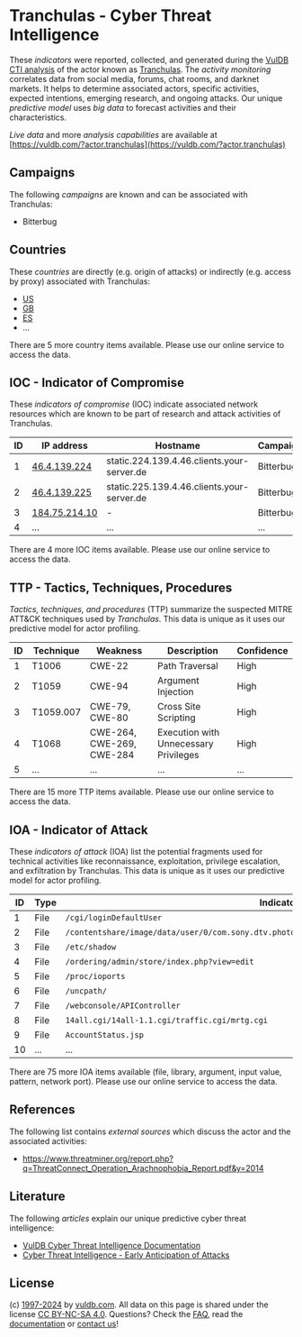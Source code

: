 # Tranchulas - Cyber Threat Intelligence

These _indicators_ were reported, collected, and generated during the [VulDB CTI analysis](https://vuldb.com/?kb.cti) of the actor known as [Tranchulas](https://vuldb.com/?actor.tranchulas). The _activity monitoring_ correlates data from social media, forums, chat rooms, and darknet markets. It helps to determine associated actors, specific activities, expected intentions, emerging research, and ongoing attacks. Our unique _predictive model_ uses _big data_ to forecast activities and their characteristics.

_Live data_ and more _analysis capabilities_ are available at [https://vuldb.com/?actor.tranchulas](https://vuldb.com/?actor.tranchulas)

## Campaigns

The following _campaigns_ are known and can be associated with Tranchulas:

* Bitterbug

## Countries

These _countries_ are directly (e.g. origin of attacks) or indirectly (e.g. access by proxy) associated with Tranchulas:

* [US](https://vuldb.com/?country.us)
* [GB](https://vuldb.com/?country.gb)
* [ES](https://vuldb.com/?country.es)
* ...

There are 5 more country items available. Please use our online service to access the data.

## IOC - Indicator of Compromise

These _indicators of compromise_ (IOC) indicate associated network resources which are known to be part of research and attack activities of Tranchulas.

ID | IP address | Hostname | Campaign | Confidence
-- | ---------- | -------- | -------- | ----------
1 | [46.4.139.224](https://vuldb.com/?ip.46.4.139.224) | static.224.139.4.46.clients.your-server.de | Bitterbug | High
2 | [46.4.139.225](https://vuldb.com/?ip.46.4.139.225) | static.225.139.4.46.clients.your-server.de | Bitterbug | High
3 | [184.75.214.10](https://vuldb.com/?ip.184.75.214.10) | - | Bitterbug | High
4 | ... | ... | ... | ...

There are 4 more IOC items available. Please use our online service to access the data.

## TTP - Tactics, Techniques, Procedures

_Tactics, techniques, and procedures_ (TTP) summarize the suspected MITRE ATT&CK techniques used by _Tranchulas_. This data is unique as it uses our predictive model for actor profiling.

ID | Technique | Weakness | Description | Confidence
-- | --------- | -------- | ----------- | ----------
1 | T1006 | CWE-22 | Path Traversal | High
2 | T1059 | CWE-94 | Argument Injection | High
3 | T1059.007 | CWE-79, CWE-80 | Cross Site Scripting | High
4 | T1068 | CWE-264, CWE-269, CWE-284 | Execution with Unnecessary Privileges | High
5 | ... | ... | ... | ...

There are 15 more TTP items available. Please use our online service to access the data.

## IOA - Indicator of Attack

These _indicators of attack_ (IOA) list the potential fragments used for technical activities like reconnaissance, exploitation, privilege escalation, and exfiltration by Tranchulas. This data is unique as it uses our predictive model for actor profiling.

ID | Type | Indicator | Confidence
-- | ---- | --------- | ----------
1 | File | `/cgi/loginDefaultUser` | High
2 | File | `/contentshare/image/data/user/0/com.sony.dtv.photosharingplus/files/_BRAVPSS.TMP/LJYT0010.JPG` | High
3 | File | `/etc/shadow` | Medium
4 | File | `/ordering/admin/store/index.php?view=edit` | High
5 | File | `/proc/ioports` | High
6 | File | `/uncpath/` | Medium
7 | File | `/webconsole/APIController` | High
8 | File | `14all.cgi/14all-1.1.cgi/traffic.cgi/mrtg.cgi` | High
9 | File | `AccountStatus.jsp` | High
10 | ... | ... | ...

There are 75 more IOA items available (file, library, argument, input value, pattern, network port). Please use our online service to access the data.

## References

The following list contains _external sources_ which discuss the actor and the associated activities:

* https://www.threatminer.org/report.php?q=ThreatConnect_Operation_Arachnophobia_Report.pdf&y=2014

## Literature

The following _articles_ explain our unique predictive cyber threat intelligence:

* [VulDB Cyber Threat Intelligence Documentation](https://vuldb.com/?kb.cti)
* [Cyber Threat Intelligence - Early Anticipation of Attacks](https://www.scip.ch/en/?labs.20201022)

## License

(c) [1997-2024](https://vuldb.com/?kb.changelog) by [vuldb.com](https://vuldb.com/?kb.about). All data on this page is shared under the license [CC BY-NC-SA 4.0](https://creativecommons.org/licenses/by-nc-sa/4.0/). Questions? Check the [FAQ](https://vuldb.com/?kb.faq), read the [documentation](https://vuldb.com/?kb) or [contact us](https://vuldb.com/?contact)!

